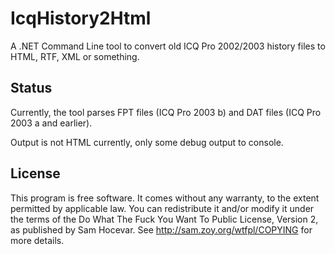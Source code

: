 # IcqHistory2Html

A .NET Command Line tool to convert old ICQ Pro 2002/2003 history files to HTML, RTF, XML or something.

## Status

Currently, the tool parses FPT files (ICQ Pro 2003 b) and DAT files (ICQ Pro 2003 a and earlier).

Output is not HTML currently, only some debug output to console.

## License

This program is free software. It comes without any warranty, to the extent permitted by applicable law. You can redistribute it and/or modify it under the terms of the Do What The Fuck You Want To Public License, Version 2, as published by Sam Hocevar. See http://sam.zoy.org/wtfpl/COPYING for more details.